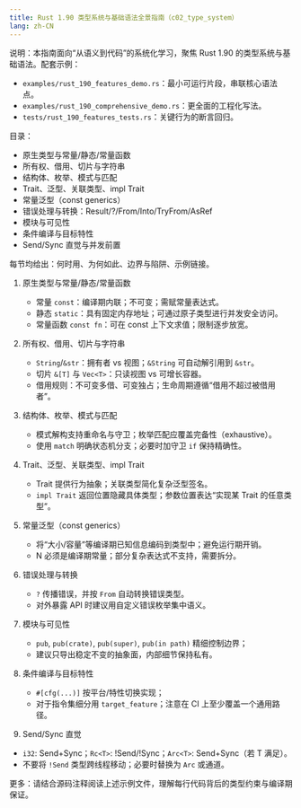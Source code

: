 ```yaml
---
title: Rust 1.90 类型系统与基础语法全景指南（c02_type_system）
lang: zh-CN
---
```


说明：本指南面向“从语义到代码”的系统化学习，聚焦 Rust 1.90 的类型系统与基础语法。配套示例：

- `examples/rust_190_features_demo.rs`：最小可运行片段，串联核心语法点。
- `examples/rust_190_comprehensive_demo.rs`：更全面的工程化写法。
- `tests/rust_190_features_tests.rs`：关键行为的断言回归。

目录：

- 原生类型与常量/静态/常量函数
- 所有权、借用、切片与字符串
- 结构体、枚举、模式与匹配
- Trait、泛型、关联类型、impl Trait
- 常量泛型（const generics）
- 错误处理与转换：Result/?/From/Into/TryFrom/AsRef
- 模块与可见性
- 条件编译与目标特性
- Send/Sync 直觉与并发前置

每节均给出：何时用、为何如此、边界与陷阱、示例链接。

1) 原生类型与常量/静态/常量函数

    - 常量 `const`：编译期内联；不可变；需赋常量表达式。
    - 静态 `static`：具有固定内存地址；可通过原子类型进行并发安全访问。
    - 常量函数 `const fn`：可在 const 上下文求值；限制逐步放宽。

2) 所有权、借用、切片与字符串

    - `String`/`&str`：拥有者 vs 视图；`&String` 可自动解引用到 `&str`。
    - 切片 `&[T]` 与 `Vec<T>`：只读视图 vs 可增长容器。
    - 借用规则：不可变多借、可变独占；生命周期遵循“借用不超过被借用者”。

3) 结构体、枚举、模式与匹配

    - 模式解构支持重命名与守卫；枚举匹配应覆盖完备性（exhaustive）。
    - 使用 `match` 明确状态机分支；必要时加守卫 `if` 保持精确性。

4) Trait、泛型、关联类型、impl Trait

    - Trait 提供行为抽象；关联类型简化复杂泛型签名。
    - `impl Trait` 返回位置隐藏具体类型；参数位置表达“实现某 Trait 的任意类型”。

5) 常量泛型（const generics）

    - 将“大小/容量”等编译期已知信息编码到类型中；避免运行期开销。
    - N 必须是编译期常量；部分复杂表达式不支持，需要拆分。

6) 错误处理与转换

    - `?` 传播错误，并按 `From` 自动转换错误类型。
    - 对外暴露 API 时建议用自定义错误枚举集中语义。

7) 模块与可见性

    - `pub`, `pub(crate)`, `pub(super)`, `pub(in path)` 精细控制边界；
    - 建议只导出稳定不变的抽象面，内部细节保持私有。

8) 条件编译与目标特性

    - `#[cfg(...)]` 按平台/特性切换实现；
    - 对于指令集细分用 `target_feature`；注意在 CI 上至少覆盖一个通用路径。

9) Send/Sync 直觉

- `i32`: Send+Sync；`Rc<T>`: !Send/!Sync；`Arc<T>`: Send+Sync（若 T 满足）。
- 不要将 `!Send` 类型跨线程移动；必要时替换为 `Arc` 或通道。

更多：请结合源码注释阅读上述示例文件，理解每行代码背后的类型约束与编译期保证。
